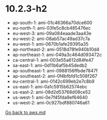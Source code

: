 
 # 10.2.3-h2
- ap-south-1: ami-01c46366a70dce600
- eu-north-1: ami-03fe5c8cb485476ec
- eu-west-3: ami-09a084eaade3aa43e
- eu-west-2: ami-08ab57ac49ad37c7a
- eu-west-1: ami-0670b1afe29395a35
- ap-northeast-2: ami-0518d78fe940b10d4
- ap-northeast-1: ami-049a3c464d093472c
- ca-central-1: ami-003e55a612d84fe47
- sa-east-1: ami-0d11b6af5b45dedb2
- ap-southeast-1: ami-0988156ffbde7847f
- ap-southeast-2: ami-0f4bfbfd1c508f267
- eu-central-1: ami-0142c699eb2e7c8b9
- us-east-1: ami-0a1c5915b62574ebc
- us-east-2: ami-08d2d53768d08ce52
- us-west-1: ami-0e7f45fda9ef64640
- us-west-2: ami-0c927bdf880746a61

[Go back to aws.md](../../aws.md) 

